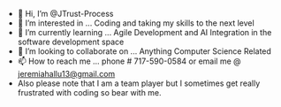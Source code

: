 - 👋 Hi, I’m @JTrust-Process
- 👀 I’m interested in ... Coding and taking my skills to the next level
- 🌱 I’m currently learning ... Agile Development and AI Integration in the software development space 
- 💞️ I’m looking to collaborate on ... Anything Computer Science Related
- 📫 How to reach me ... phone # 717-590-0584 or email me @ jeremiahallu13@gmail.com
- Also please note that I am a team player but I sometimes get really frustrated with coding so bear with me.

<!---
JTrust-Process/JTrust-Process is a ✨ special ✨ repository because its `README.md` (this file) appears on your GitHub profile.
You can click the Preview link to take a look at your changes.
--->
